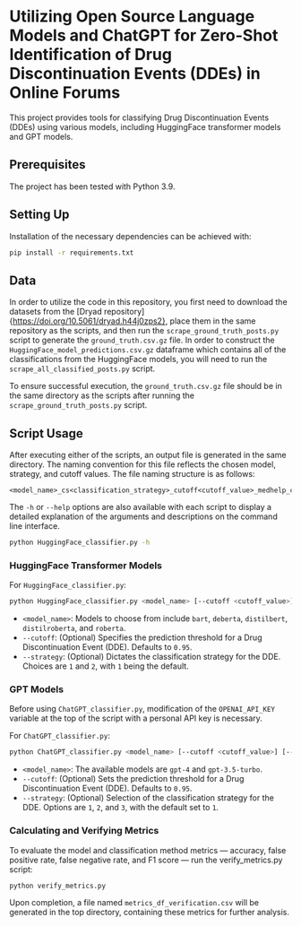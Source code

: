 # Utilizing Open Source Language Models and ChatGPT for Zero-Shot Identification of Drug Discontinuation Events (DDEs) in Online Forums

This project provides tools for classifying Drug Discontinuation Events (DDEs) using various models, including HuggingFace transformer models and GPT models. 

## Prerequisites

The project has been tested with Python 3.9.


## Setting Up

Installation of the necessary dependencies can be achieved with:

```bash
pip install -r requirements.txt
```

## Data

In order to utilize the code in this repository, you first need to download the datasets from the [Dryad repository]{https://doi.org/10.5061/dryad.h44j0zps2}, place them in the same repository as the scripts, and then run the `scrape_ground_truth_posts.py` script to generate the `ground_truth.csv.gz` file. In order to construct the `HuggingFace_model_predictions.csv.gz` dataframe which contains all of the classifications from the HuggingFace models, you will need to run the `scrape_all_classified_posts.py` script. 

To ensure successful execution, the `ground_truth.csv.gz` file should be in the same directory as the scripts after running the `scrape_ground_truth_posts.py` script. 


## Script Usage

After executing either of the scripts, an output file is generated in the same directory. The naming convention for this file reflects the chosen model, strategy, and cutoff values. The file naming structure is as follows:

```
<model_name>_cs<classification_strategy>_cutoff<cutoff_value>_medhelp_classified.csv
```

The `-h` or `--help` options are also available with each script to display a detailed explanation of the arguments and descriptions on the command line interface.

```bash
python HuggingFace_classifier.py -h
```

### HuggingFace Transformer Models

For `HuggingFace_classifier.py`:

```bash
python HuggingFace_classifier.py <model_name> [--cutoff <cutoff_value>] [--strategy <strategy_number>]
```

- `<model_name>`: Models to choose from include `bart`, `deberta`, `distilbert`, `distilroberta`, and `roberta`.
- `--cutoff`: (Optional) Specifies the prediction threshold for a Drug Discontinuation Event (DDE). Defaults to `0.95`.
- `--strategy`: (Optional) Dictates the classification strategy for the DDE. Choices are `1` and `2`, with `1` being the default.

### GPT Models

Before using `ChatGPT_classifier.py`, modification of the `OPENAI_API_KEY` variable at the top of the script with a personal API key is necessary.

For `ChatGPT_classifier.py`:

```bash
python ChatGPT_classifier.py <model_name> [--cutoff <cutoff_value>] [--strategy <strategy_number>]
```

- `<model_name>`: The available models are `gpt-4` and `gpt-3.5-turbo`.
- `--cutoff`: (Optional) Sets the prediction threshold for a Drug Discontinuation Event (DDE). Defaults to `0.95`.
- `--strategy`: (Optional) Selection of the classification strategy for the DDE. Options are `1`, `2`, and `3`, with the default set to `1`.

### Calculating and Verifying Metrics

To evaluate the model and classification method metrics — accuracy, false positive rate, false negative rate, and F1 score — run the verify_metrics.py script:

```bash
python verify_metrics.py
```

Upon completion, a file named `metrics_df_verification.csv` will be generated in the top directory, containing these metrics for further analysis.
